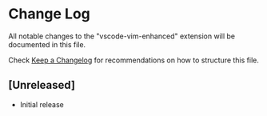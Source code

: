 # Change Log

All notable changes to the "vscode-vim-enhanced" extension will be documented in this file.

Check [Keep a Changelog](http://keepachangelog.com/) for recommendations on how to structure this file.

## [Unreleased]

- Initial release